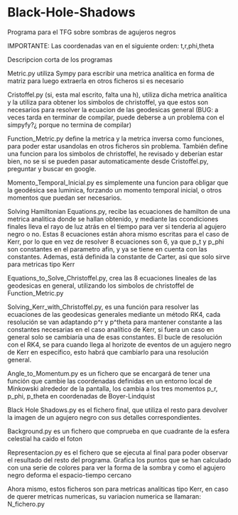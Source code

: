 # Black-Hole-Shadows
Programa para el TFG sobre sombras de agujeros negros

IMPORTANTE: Las coordenadas van en el siguiente orden: t,r,phi,theta

Descripcion corta de los programas

Metric.py utiliza Sympy para escribir una metrica analitica en forma de matriz para luego extraerla en otros ficheros si es necesario

Cristoffel.py (si, esta mal escrito, falta una h), utiliza dicha metrica analitica y la utiliza para obtener los simbolos de christoffel, ya que estos son necesarios para resolver la ecuacion de las geodesicas general (BUG: a veces tarda en terminar de compilar, puede deberse a un problema con el simpyfy?¿ porque no termina de compilar)

Function_Metric.py define la metrica y la metrica inversa como funciones, para poder estar usandolas en otros ficheros sin problema. También define una funcion para los simbolos de christoffel, he revisado y deberían estar bien, no se si se pueden pasar automaticamente desde Cristoffel.py, preguntar y buscar en google. 

Momento_Temporal_Inicial.py es simplemente una funcion para obligar que la geodésica sea luminica, forzando un momento temporal inicial, o otros momentos que puedan ser necesarios.

Solving Hamiltonian Equations.py, recibe las ecuaciones de hamilton de una metrica analitica donde se hallan obtenido, y mediante las ccondiciones finales lleva el rayo de luz atrás en el tiempo para ver si tenderia al agujero negro o no. Estas 8 ecuaciones están ahora mismo escritas para el caso de Kerr, por lo que en vez de resolver 8 ecuaciones son 6, ya que p_t y p_phi son constantes en el parametro afin, y ya se tiene en cuenta con las constantes. Ademas, está definida la constante de Carter, asi que solo sirve para metricas tipo Kerr



Equations_to_Solve_Christoffel.py, crea las 8 ecuaciones lineales de las geodesicas en general, utilizando los simbolos de christoffel de Function_Metric.py

Solving_Kerr_with_Christoffel.py, es una función para resolver las ecuaciones de las geodesicas generales mediante un método RK4, cada resolución se van adaptando p^r y p^theta para mantener constante a las constantes necesarias en el caso analítico de Kerr, si fuera un caso en general solo se cambiaría una de esas constantes. El bucle de resolución con el RK4, se para cuando llega al horizote de eventos de un agujero negro de Kerr en específico, esto habrá que cambiarlo para una resolución general. 


Angle_to_Momentum.py es un fichero que se encargará de tener una función que cambie las coordenadas definidas en un entorno local de Minkowski alrededor de la pantalla, los cambia a los tres momentos p_r, p_phi, p_theta en coordenadas de Boyer-Lindquist


Black Hole Shadows.py es el fichero final, que utiliza el resto para devolver la imagen de un agujero negro con sus detalles correspondientes.

Background.py es un fichero que comprueba en que cuadrante de la esfera celestial ha caido el foton

Representacion.py es el fichero que se ejecuta al final para poder observar el resultado del resto del programa. Grafica los puntos
que se han calculado con una serie de colores para ver la forma de la sombra y como el agujero negro deforma el espacio-tiempo cercano



Ahora mismo, estos ficheros son para metricas analiticas tipo Kerr, en caso de querer metricas numericas, su variacion numerica se llamaran: N_fichero.py